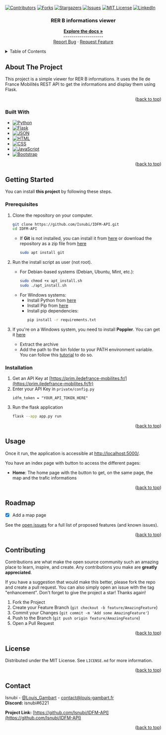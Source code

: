 <a name="readme-top"></a>

<!-- Projet Shields -->
[![Contributors][contributors-shield]][contributors-url]
[![Forks][forks-shield]][forks-url]
[![Stargazers][stars-shield]][stars-url]
[![Issues][issues-shield]][issues-url]
[![MIT License][license-shield]][license-url]
[![LinkedIn][linkedin-shield]][linkedin-url]

<!-- Replace these markers with infos - "IDFM-API"-->

<div align="center">


<h3 align="center">RER B informations viewer</h3>
  <p align="center">
    <a href="https://github.com/Isnubi/IDFM-API/"><strong>Explore the docs »</strong></a>
    <br />--------------------
    <br />
    <a href="https://github.com/Isnubi/IDFM-API/issues">Report Bug</a>
    ·
    <a href="https://github.com/Isnubi/IDFM-API/issues">Request Feature</a>
  </p>
</div>


<!-- TABLE OF CONTENTS -->
<details>
  <summary>Table of Contents</summary>
  <ol>
    <li>
      <a href="#about-the-project">About The Project</a>
      <ul>
        <li><a href="#built-with">Built With</a></li>
      </ul>
    </li>
    <li>
      <a href="#getting-started">Getting Started</a>
      <ul>
        <li><a href="#prerequisites">Prerequisites</a></li>
        <li><a href="#installation">Installation</a></li>
      </ul>
    </li>
    <li><a href="#usage">Usage</a></li>
    <li><a href="#roadmap">Roadmap</a></li>
    <li><a href="#contributing">Contributing</a></li>
    <li><a href="#license">License</a></li>
    <li><a href="#contact">Contact</a></li>
  </ol>
</details>



<!-- ABOUT THE PROJECT -->
## About The Project

This project is a simple viewer for RER B informations. It uses the Ile de France Mobilités REST API to get the informations and display them using Flask.

<p align="right">(<a href="#readme-top">back to top</a>)</p>



### Built With

* [![Python][Python-shield]][Python-url]
* [![Flask][Flask-shield]][Flask-url]
* [![JSON][JSON-shield]][JSON-url]
* [![HTML][HTML-shield]][HTML-url]
* [![CSS][CSS-shield]][CSS-url]
* [![JavaScript][JavaScript-shield]][JavaScript-url]
* [![Bootstrap][Bootstrap-shield]][Bootstrap-url]

<p align="right">(<a href="#readme-top">back to top</a>)</p>



<!-- GETTING STARTED -->
## Getting Started
<a name="getting-started"></a>

You can install **this project** by following these steps.

### Prerequisites

1. Clone the repository on your computer.

    ```sh
    git clone https://github.com/Isnubi/IDFM-API.git
    cd IDFM-API
    ```
   
   * If **Git** is not installed, you can install it from [here](https://git-scm.com/downloads) or 
   download the repository as a zip file from [here](https://github.com/Isnubi/IDFM-API/archive/refs/heads/master.zip)
        ```sh
        sudo apt install git
        ```

2. Run the install script as user (not root).
   * For Debian-based systems (Debian, Ubuntu, Mint, etc.):
       ```sh
       sudo chmod +x apt_install.sh
       sudo ./apt_install.sh
       ```
   * For Windows systems:
       * Install Python from [here](https://www.python.org/downloads/windows/)
       * Install Pip from [here](https://pip.pypa.io/en/stable/installing/)
       * Install pip dependencies:
           ```sh
           pip install -r requirements.txt
           ```

3. If you're on a Windows system, you need to install **Poppler**. You can get it [here](https://github.com/oschwartz10612/poppler-windows/releases/)
   * Extract the archive
   * Add the path to the bin folder to your PATH environment variable. You can follow this [tutorial](https://learn.microsoft.com/en-us/previous-versions/office/developer/sharepoint-2010/ee537574(v=office.14)) to do so.

### Installation

1. Get an API Key at [https://prim.iledefrance-mobilites.fr/](https://prim.iledefrance-mobilites.fr/fr)
2. Enter your API Key in `private/config.py`
    ```
    idfm_token = "YOUR_API_TOKEN_HERE"
    ```
3. Run the flask application
    ```sh
   flask --app app.py run
   ```


<p align="right">(<a href="#readme-top">back to top</a>)</p>



<!-- USAGE EXAMPLES -->
## Usage

Once it run, the application is accessible at [http://localhost:5000/](http://localhost:5000/).

You have an index page with button to access the different pages:
- **Home**: The home page with the button to get, on the same page, the map and the trafic informations


<p align="right">(<a href="#readme-top">back to top</a>)</p>



<!-- ROADMAP -->
## Roadmap

- [x] Add a map page

See the [open issues](https://github.com/Isnubi/IDFM-API/issues) for a full list of proposed features (and known issues).

<p align="right">(<a href="#readme-top">back to top</a>)</p>



<!-- CONTRIBUTING -->
## Contributing

Contributions are what make the open source community such an amazing place to learn, inspire, and create. Any contributions you make are **greatly appreciated**.

If you have a suggestion that would make this better, please fork the repo and create a pull request. You can also simply open an issue with the tag "enhancement".
Don't forget to give the project a star! Thanks again!

1. Fork the Project
2. Create your Feature Branch (`git checkout -b feature/AmazingFeature`)
3. Commit your Changes (`git commit -m 'Add some AmazingFeature'`)
4. Push to the Branch (`git push origin feature/AmazingFeature`)
5. Open a Pull Request

<p align="right">(<a href="#readme-top">back to top</a>)</p>



<!-- LICENSE -->
## License

Distributed under the MIT License. See `LICENSE.md` for more information.

<p align="right">(<a href="#readme-top">back to top</a>)</p>



<!-- CONTACT -->
## Contact


Isnubi - [@Louis_Gambart](https://twitter.com/Louis_Gambart) - [contact@louis-gambart.fr](mailto:louis-gambart.fr)
<br>**Discord:** isnubi#6221

**Project Link:** [https://github.com/Isnubi/IDFM-API](https://github.com/Isnubi/IDFM-API)

<p align="right">(<a href="#readme-top">back to top</a>)</p>




<!-- MARKDOWN LINKS & IMAGES -->
<!-- https://www.markdownguide.org/basic-syntax/#reference-style-links -->
[contributors-shield]: https://img.shields.io/github/contributors/Isnubi/IDFM-API.svg?style=for-the-badge
[contributors-url]: https://github.com/Isnubi/IDFM-API/graphs/contributors
[forks-shield]: https://img.shields.io/github/forks/Isnubi/IDFM-API.svg?style=for-the-badge
[forks-url]: https://github.com/Isnubi/IDFM-API/network/members
[stars-shield]: https://img.shields.io/github/stars/Isnubi/IDFM-API.svg?style=for-the-badge
[stars-url]: https://github.com/Isnubi/IDFM-API/stargazers
[issues-shield]: https://img.shields.io/github/issues/Isnubi/IDFM-API.svg?style=for-the-badge
[issues-url]: https://github.com/Isnubi/IDFM-API/issues
[license-shield]: https://img.shields.io/github/license/Isnubi/IDFM-API.svg?style=for-the-badge
[license-url]: https://github.com/Isnubi/IDFM-API/blob/master/LICENSE.md
[linkedin-shield]: https://img.shields.io/badge/-LinkedIn-black.svg?style=for-the-badge&logo=linkedin&colorB=555
[linkedin-url]: https://linkedin.com/in/louis-gambart
[Python-shield]: https://img.shields.io/badge/Python-3776AB?style=for-the-badge&logo=python&logoColor=white
[Python-url]: https://www.python.org/
[JSON-shield]: https://img.shields.io/badge/JSON-5E5C5C?style=for-the-badge&logo=json&logoColor=white
[JSON-url]: https://www.json.org/json-en.html
[HTML-shield]: https://img.shields.io/badge/HTML-E34F26?style=for-the-badge&logo=html5&logoColor=white
[HTML-url]: https://html.spec.whatwg.org/multipage/
[CSS-shield]: https://img.shields.io/badge/CSS-1572B6?style=for-the-badge&logo=css3&logoColor=white
[CSS-url]: https://www.w3.org/Style/CSS/Overview.en.html
[Flask-shield]: https://img.shields.io/badge/Flask-000000?style=for-the-badge&logo=flask&logoColor=white
[Flask-url]: https://flask.palletsprojects.com/en/2.0.x/
[Bootstrap-shield]: https://img.shields.io/badge/Bootstrap-563D7C?style=for-the-badge&logo=bootstrap&logoColor=white
[Bootstrap-url]: https://getbootstrap.com
[JavaScript-shield]: https://img.shields.io/badge/JavaScript-F7DF1E?style=for-the-badge&logo=javascript&logoColor=black
[JavaScript-url]: https://developer.mozilla.org/en-US/docs/Web/JavaScript
[Twitter-shield]: https://img.shields.io/twitter/follow/Louis_Gambart?style=social
[Twitter-url]: https://twitter.com/Louis_Gambart/